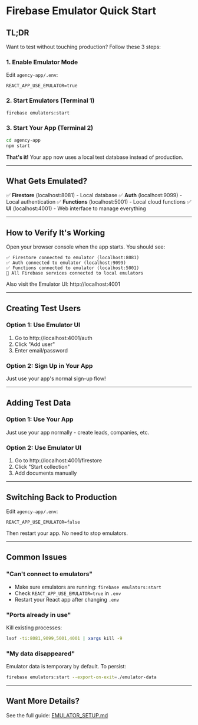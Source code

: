 # Firebase Emulator Quick Start

## TL;DR

Want to test without touching production? Follow these 3 steps:

### 1. Enable Emulator Mode
Edit `agency-app/.env`:
```env
REACT_APP_USE_EMULATOR=true
```

### 2. Start Emulators (Terminal 1)
```bash
firebase emulators:start
```

### 3. Start Your App (Terminal 2)
```bash
cd agency-app
npm start
```

**That's it!** Your app now uses a local test database instead of production.

---

## What Gets Emulated?

✅ **Firestore** (localhost:8081) - Local database
✅ **Auth** (localhost:9099) - Local authentication
✅ **Functions** (localhost:5001) - Local cloud functions
✅ **UI** (localhost:4001) - Web interface to manage everything

---

## How to Verify It's Working

Open your browser console when the app starts. You should see:

```
✅ Firestore connected to emulator (localhost:8081)
✅ Auth connected to emulator (localhost:9099)
✅ Functions connected to emulator (localhost:5001)
🎯 All Firebase services connected to local emulators
```

Also visit the Emulator UI: http://localhost:4001

---

## Creating Test Users

### Option 1: Use Emulator UI
1. Go to http://localhost:4001/auth
2. Click "Add user"
3. Enter email/password

### Option 2: Sign Up in Your App
Just use your app's normal sign-up flow!

---

## Adding Test Data

### Option 1: Use Your App
Just use your app normally - create leads, companies, etc.

### Option 2: Use Emulator UI
1. Go to http://localhost:4001/firestore
2. Click "Start collection"
3. Add documents manually

---

## Switching Back to Production

Edit `agency-app/.env`:
```env
REACT_APP_USE_EMULATOR=false
```

Then restart your app. No need to stop emulators.

---

## Common Issues

### "Can't connect to emulators"
- Make sure emulators are running: `firebase emulators:start`
- Check `REACT_APP_USE_EMULATOR=true` in `.env`
- Restart your React app after changing `.env`

### "Ports already in use"
Kill existing processes:
```bash
lsof -ti:8081,9099,5001,4001 | xargs kill -9
```

### "My data disappeared"
Emulator data is temporary by default. To persist:
```bash
firebase emulators:start --export-on-exit=./emulator-data
```

---

## Want More Details?

See the full guide: [EMULATOR_SETUP.md](./EMULATOR_SETUP.md)
